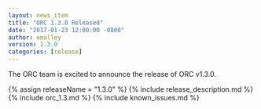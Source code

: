 ```yaml
---
layout: news_item
title: "ORC 1.3.0 Released"
date: "2017-01-23 12:00:00 -0800"
author: omalley
version: 1.3.0
categories: [release]
---
```


The ORC team is excited to announce the release of ORC v1.3.0.

{% assign releaseName = "1.3.0" %}
{% include release_description.md %}
{% include orc_1.3.md %}
{% include known_issues.md %}
